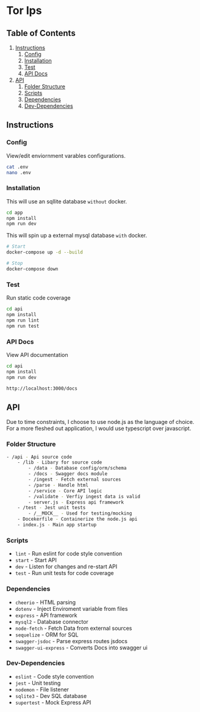 # Tor Ips

## Table of Contents

1. [Instructions](#instructions)
    1. [Config](#config)
    2. [Installation](#installation)
    3. [Test](#test)
    4. [API Docs](#api-docs)
2. [API](#api)    
    1. [Folder Structure](#folder-structure)
    2. [Scripts](#scripts)
    3. [Dependencies](#dependencies)
    4. [Dev-Dependencies](#dev-dependencies)

## Instructions

### Config

View/edit enviornment varables configurations.

```bash
cat .env
nano .env
```

### Installation

This will use an sqllite database `without` docker.

```bash
cd app
npm install
npm run dev
```

This will spin up a external mysql database `with` docker.

```bash
# Start
docker-compose up -d --build

# Stop
docker-compose down
```

### Test

Run static code coverage

```bash
cd api
npm install
npm run lint
npm run test
```

### API Docs

View API documentation

```bash
cd api
npm install
npm run dev

http://localhost:3000/docs
```

## API

Due to time constraints, I choose to use node.js as the language of choice. For a more fleshed out application, I would use typescript over javascript.

### Folder Structure

```bash
- /api - Api source code
    - /lib - Libary for source code
        - /data - Database config/orm/schema
        - /docs - Swagger docs module
        - /ingest - Fetch external sources
        - /parse - Handle html
        - /service - Core API logic
        - /validate - Verfiy ingest data is valid
        - server.js - Express api framework
    - /test - Jest unit tests
        - /__MOCK__ - Used for testing/mocking
    - Docekerfile - Containerize the node.js api
    - index.js - Main app startup
```

### Scripts

- `lint` - Run eslint for code style convention
- `start` - Start API
- `dev` - Listen for changes and re-start API
- `test` - Run unit tests for code coverage

### Dependencies

- `cheerio` - HTML parsing
- `dotenv` - Inject Enviroment variable from files
- `express` - API framework
- `mysql2` - Database connector
- `node-fetch` - Fetch Data from external sources
- `sequelize` - ORM for SQL
- `swagger-jsdoc` - Parse express routes jsdocs
- `swagger-ui-express` - Converts Docs into swagger ui

### Dev-Dependencies

- `eslint` - Code style convention
- `jest` - Unit testing
- `nodemon` - File listener
- `sqlite3` - Dev SQL database
- `supertest` - Mock Express API

